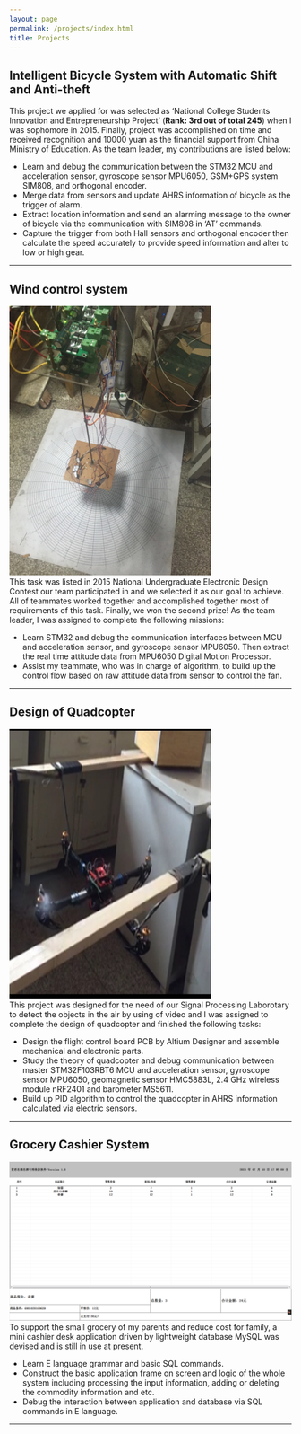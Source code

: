 ```yaml
---
layout: page
permalink: /projects/index.html
title: Projects
---
```


## Intelligent Bicycle System with Automatic Shift and Anti-theft

This project we applied for was selected as ‘National College Students Innovation and Entrepreneurship Project’ (**Rank: 3rd out of total 245**) when I was sophomore in 2015. Finally, project was accomplished on time and received recognition and 10000 yuan as the financial support from China Ministry of Education. As the team leader, my contributions are listed below:

- Learn and debug the communication between the STM32 MCU and acceleration sensor, gyroscope sensor MPU6050, GSM+GPS system SIM808, and orthogonal encoder. 
- Merge data from sensors and update AHRS information of bicycle as the trigger of alarm.
- Extract location information and send an alarming message to the owner of bicycle via the communication with SIM808 in ‘AT’ commands.
- Capture the trigger from both Hall sensors and orthogonal encoder then calculate the speed accurately to provide speed information and alter to low or high gear.

---

## Wind control system

<!-- <div> -->
<img src="/images/nuedc.jpg" class="floatpic" width="360" height="480">
<!-- </div> -->
<br>This task was listed in 2015 National Undergraduate Electronic Design Contest our team participated in and we selected it as our goal to achieve. All of teammates worked together and accomplished together most of requirements of this task. Finally, we won the second prize! As the team leader, I was assigned to complete the following missions:

- Learn STM32 and debug the communication interfaces between MCU and acceleration sensor, and gyroscope sensor MPU6050. Then extract the real time attitude data from MPU6050 Digital Motion Processor.
- Assist my teammate, who was in charge of algorithm, to build up the control flow based on raw attitude data from sensor to control the fan.

---

## Design of Quadcopter
<!-- <div> -->
<img src="/images/quad.jpg" class="floatpic" width="360" height="480">
<!-- </div> -->
<br>This project was designed for the need of our Signal Processing Laborotary to detect the objects in the air by using of video and I was assigned to complete the design of quadcopter and finished the following tasks:

- Design the flight control board PCB by Altium Designer and assemble mechanical and electronic parts.
- Study the theory of quadcopter and debug communication between master STM32F103RBT6 MCU and acceleration sensor, gyroscope sensor MPU6050, geomagnetic sensor HMC5883L, 2.4 GHz wireless module nRF2401 and barometer MS5611.
- Build up PID algorithm to control the quadcopter in AHRS information calculated via electric sensors.




---

## Grocery Cashier System
<img src="/images/grocery.png">
<br>To support the small grocery of my parents and reduce cost for family, a mini cashier desk application driven by lightweight database MySQL was devised and is still in use at present.

- Learn E language grammar and basic SQL commands.
- Construct the basic application frame on screen and logic of the whole system including processing the input information, adding or deleting the commodity information and etc.
- Debug the interaction between application and database via SQL commands in E language.

---